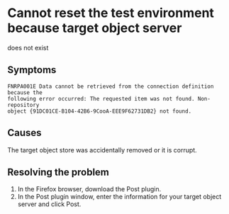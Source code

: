 # Cannot reset the test environment because target object server
does not exist

## Symptoms

```
FNRPA001E Data cannot be retrieved from the connection definition because the
following error occurred: The requested item was not found. Non-repository 
object {91DC01CE-B104-42B6-9CooA-EEE9F62731DB2} not found.
```

## Causes

The
target object store was accidentally removed or it is corrupt.

## Resolving the problem

1. In the Firefox browser, download the Post plugin.
2. In the Post plugin window, enter the information for your target
object server and click Post.